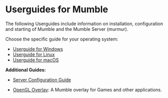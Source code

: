 # Userguides for Mumble

The following Userguides include information on installation, configuration and starting of Mumble and the Mumble Server (murmur).

Choose the specific guide for your operating system:

- [Userguide for Windows](userguide_windows.md)
- [Userguide for Linux](userguide_linux.md)
- [Userguide for macOS](userguide_macos.md)

**Additional Guides:**

- [Server Configuration Guide](server_config_guide.md)

- [OpenGL Overlay](overlay.md): A Mumble overlay for Games and other applications.